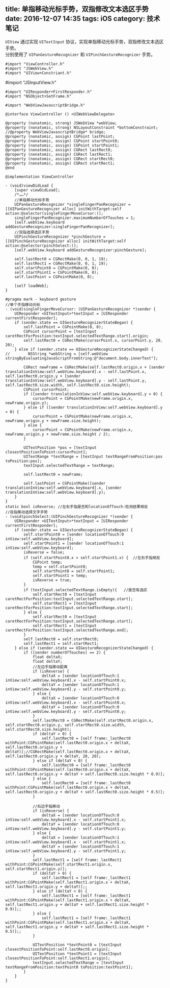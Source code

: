 title:  单指移动光标手势，双指修改文本选区手势 
date: 2016-12-07 14:35
tags: iOS
category: 技术笔记
---

  
` UIView ` 通过实现 ` UITextInput ` 协议，实现单指移动光标手势，双指修改文本选区手势。  
分别使用了 ` UIPanGestureRecognizer ` 和 ` UIPinchGestureRecognizer ` 手势。

    
    
    #import "ViewController.h"
    #import "JSWebView.h"
    #import "UIView+Constriant.h"
<!--more-->    #import "JSInputView.h"
    #import "UIResponder+FirstResponder.h"
    #import "NSObject+SetFrame.h"
    
    #import "WebViewJavascriptBridge.h"
    
    @interface ViewController () <UIWebViewDelegate>
    
    @property (nonatomic, strong) JSWebView *webView;
    @property (nonatomic, strong) NSLayoutConstraint *bottomConstraint;
    //@property WebViewJavascriptBridge* bridge;
    @property (nonatomic, assign) CGPoint lastPoint;
    @property (nonatomic, assign) CGPoint startPoint0;
    @property (nonatomic, assign) CGPoint startPoint1;
    @property (nonatomic, assign) CGRect lastRect0;
    @property (nonatomic, assign) CGRect lastRect1;
    @property (nonatomic, assign) CGRect startRect0;
    @property (nonatomic, assign) CGRect startRect1;
    @end
    
    @implementation ViewController
    
    - (void)viewDidLoad {
        [super viewDidLoad];
        /*……*/
        //单指移动光标手势    
        UIPanGestureRecognizer *singleFingerPanRecognizer = [[UIPanGestureRecognizer alloc] initWithTarget:self action:@selector(singleFingerMoveCursor:)];
        singleFingerPanRecognizer.maximumNumberOfTouches = 1;
        [self.webView.keyboard addGestureRecognizer:singleFingerPanRecognizer];
        //双指选择选区手势
        UIPinchGestureRecognizer *pinchGesture = [[UIPinchGestureRecognizer alloc] initWithTarget:self action:@selector(pinchSelect:)];
        [self.webView.keyboard addGestureRecognizer:pinchGesture];
    
        self.lastRect0 = CGRectMake(0, 0, 1, 19);
        self.lastRect1 = CGRectMake(0, 0, 1, 19);
        self.startPoint0 = CGPointMake(0, 0);
        self.startPoint1 = CGPointMake(0, 0);
        self.lastPoint = CGPointMake(0, 0);
    
        [self loadWeb];
    }
    
    #pragma mark - keyboard gesture
    //单个手指移动光标
    - (void)singleFingerMoveCursor: (UIPanGestureRecognizer *)sender {
        UIResponder <UITextInput>*textInput = [UIResponder currentFirstResponder];
        if (sender.state == UIGestureRecognizerStateBegan) {
            self.lastPoint = CGPointMake(0, 0);
            CGPoint cursorPoint = [textInput caretRectForPosition:textInput.selectedTextRange.start].origin;
            self.lastRect0 = CGRectMake(cursorPoint.x, cursorPoint.y, 20, 20);
        } else if (sender.state == UIGestureRecognizerStateChanged) {
    //        NSString *webString = [self.webView stringByEvaluatingJavaScriptFromString:@"document.body.innerText"];
    
            CGRect newFrame = CGRectMake(self.lastRect0.origin.x + [sender translationInView:self.webView.keyboard].x - self.lastPoint.x, self.lastRect0.origin.y + [sender translationInView:self.webView.keyboard].y - self.lastPoint.y, self.lastRect0.size.width, self.lastRect0.size.height);
            CGPoint cursorPoint;
            if ([sender translationInView:self.webView.keyboard].y > 0) {
                cursorPoint = CGPointMake(newFrame.origin.x, newFrame.origin.y);
            } else if ([sender translationInView:self.webView.keyboard].y < 0) {
                cursorPoint = CGPointMake(newFrame.origin.x, newFrame.origin.y + newFrame.size.height);
            } else {
                cursorPoint = CGPointMake(newFrame.origin.x, newFrame.origin.y + newFrame.size.height / 2);
            }
    
            UITextPosition *pos = [textInput closestPositionToPoint:cursorPoint];
            UITextRange *textRange = [textInput textRangeFromPosition:pos toPosition:pos];
            textInput.selectedTextRange = textRange;
    
            self.lastRect0 = newFrame;
    
            self.lastPoint = CGPointMake([sender translationInView:self.webView.keyboard].x, [sender translationInView:self.webView.keyboard].y);
        }
    }
    static bool isReverse; //左右手指是否和locationOfTouch:检测结果相反
    //双指移动选择文字手势
    - (void)pinchSelect:(UIPinchGestureRecognizer *)sender {
        UIResponder <UITextInput>*textInput = [UIResponder currentFirstResponder];
        if (sender.state == UIGestureRecognizerStateBegan) {
            self.startPoint0 = [sender locationOfTouch:0 inView:self.webView.keyboard];
            self.startPoint1 = [sender locationOfTouch:1 inView:self.webView.keyboard];
            isReverse = false;
            if (self.startPoint0.x > self.startPoint1.x) {  //左右手指相反
                CGPoint temp;
                temp = self.startPoint0;
                self.startPoint0 = self.startPoint1;
                self.startPoint1 = temp;
                isReverse = true;
            }
            if (textInput.selectedTextRange.isEmpty){   //是否有选区
                self.startRect0 = [textInput caretRectForPosition:textInput.selectedTextRange.start];
                self.startRect1 = [textInput caretRectForPosition:textInput.selectedTextRange.start];
            } else {
                self.startRect0 = [textInput caretRectForPosition:textInput.selectedTextRange.start];
                self.startRect1 = [textInput caretRectForPosition:textInput.selectedTextRange.end];
            }
            self.lastRect0 = self.startRect0;
            self.lastRect1 = self.startRect1;
        } else if (sender.state == UIGestureRecognizerStateChanged) {
            if ([sender numberOfTouches] == 2) {
                float deltaX;
                float deltaY;
                //左边手指移动距离
                if (isReverse) {
                    deltaX = [sender locationOfTouch:1 inView:self.webView.keyboard].x - self.startPoint0.x;
                    deltaY = [sender locationOfTouch:1 inView:self.webView.keyboard].y - self.startPoint0.y;
                } else {
                    deltaX = [sender locationOfTouch:0 inView:self.webView.keyboard].x - self.startPoint0.x;
                    deltaY = [sender locationOfTouch:0 inView:self.webView.keyboard].y - self.startPoint0.y;
                }
                self.lastRect0 = CGRectMake(self.startRect0.origin.x, self.startRect0.origin.y, self.startRect0.size.width, self.startRect0.size.height);
                if (deltaY > 0) {
                    self.lastRect0 = [self frame:_lastRect0 withPoint:CGPointMake(self.lastRect0.origin.x + deltaX, self.lastRect0.origin.y + deltaY)];//CGRectMake(self.lastRect0.origin.x + deltaX, self.lastRect0.origin.y + deltaY, 20, 20);
                } else if (deltaY < 0) {
                    self.lastRect0 = [self frame:_lastRect0 withPoint:CGPointMake(self.lastRect0.origin.x + deltaX, self.lastRect0.origin.y + deltaY + self.lastRect0.size.height * 0.9)];
                } else {
                    self.lastRect0 = [self frame:_lastRect0 withPoint:CGPointMake(self.lastRect0.origin.x + deltaX, self.lastRect0.origin.y + deltaY + self.lastRect0.size.height * 0.5)];
                }
    
                //右边手指移动
                if (isReverse) {
                    deltaX = [sender locationOfTouch:0 inView:self.webView.keyboard].x - self.startPoint1.x;
                    deltaY = [sender locationOfTouch:0 inView:self.webView.keyboard].y - self.startPoint1.y;
                } else {
                    deltaX = [sender locationOfTouch:1 inView:self.webView.keyboard].x - self.startPoint1.x;
                    deltaY = [sender locationOfTouch:1 inView:self.webView.keyboard].y - self.startPoint1.y;
                }
                self.lastRect1 = [self frame:_lastRect1 withPoint:CGPointMake(self.startRect1.origin.x, self.startRect1.origin.y)];
                if (deltaY > 0) {
                    self.lastRect1 = [self frame:_lastRect1 withPoint:CGPointMake(self.lastRect1.origin.x + deltaX, self.lastRect1.origin.y + deltaY)];;
                } else if (deltaY < 0) {
                    self.lastRect1 = [self frame:_lastRect1 withPoint:CGPointMake(self.lastRect1.origin.x + deltaX, self.lastRect1.origin.y + deltaY + self.lastRect1.size.height * 0.9)];;
                } else {
                    self.lastRect1 = [self frame:_lastRect1 withPoint:CGPointMake(self.lastRect1.origin.x + deltaX, self.lastRect1.origin.y + deltaY + self.lastRect1.size.height * 0.5)];;
                }
    
                UITextPosition *textPoint0 = [textInput closestPositionToPoint:self.lastRect0.origin];
                UITextPosition *textPoint1 = [textInput closestPositionToPoint:self.lastRect1.origin];
                textInput.selectedTextRange = [textInput textRangeFromPosition:textPoint0 toPosition:textPoint1];
            }
        }
    }

